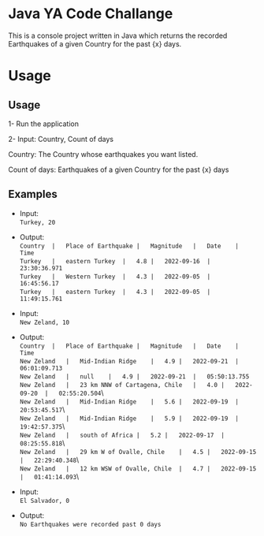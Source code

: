 
# Java YA Code Challange

This is a console project written in Java which returns the recorded Earthquakes of a given
Country for the past {x} days.


# Usage


## Usage

1- Run the application

2- Input: Country, Count of days

Country: The Country whose earthquakes you want listed.

Count of days:  Earthquakes of a given Country for the past {x} days


## Examples

- Input:\
  `Turkey, 20`

* Output:\
  `Country	|	Place of Earthquake	|	Magnitude	|	Date	|	Time`\
  `Turkey	|	eastern Turkey	|	4.8	|	2022-09-16	|	23:30:36.971`\
  `Turkey	|	Western Turkey	|	4.3	|	2022-09-05	|	16:45:56.17`\
  `Turkey	|	eastern Turkey	|	4.3	|	2022-09-05	|	11:49:15.761`		
	
- Input:\
  `New Zeland, 10`

* Output:\
  `Country	|	Place of Earthquake	|	Magnitude	|	Date	|	Time`\
  `New Zeland	|	Mid-Indian Ridge	|	4.9	|	2022-09-21	|	06:01:09.713`\
  `New Zeland	|	null	|	4.9	|	2022-09-21	|	05:50:13.755`\
  `New Zeland	|	23 km NNW of Cartagena, Chile	|	4.0	|	2022-09-20	|	02:55:20.504`\		
  `New Zeland	|	Mid-Indian Ridge	|	5.6	|	2022-09-19	|	20:53:45.517`\		
  `New Zeland	|	Mid-Indian Ridge	|	5.9	|	2022-09-19	|	19:42:57.375`\		
  `New Zeland	|	south of Africa	|	5.2	|	2022-09-17	|	08:25:55.818`\		
  `New Zeland	|	29 km W of Ovalle, Chile	|	4.5	|	2022-09-15	|	22:29:40.348`\		
  `New Zeland	|	12 km WSW of Ovalle, Chile	|	4.7	|	2022-09-15	|	01:41:14.093`\

- Input:\
  `El Salvador, 0`

* Output:\
  `No Earthquakes were recorded past 0 days`
